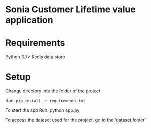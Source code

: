 # Sonia Customer Lifetime value application

# Requirements
Python 3.7>
Redis data store

# Setup

Change directory into the folder of the project

Run: `pip install -r requirements.txt`

To start the app
Run: python app.py

To access the dataset used for the project, go to the 'dataset folder'

